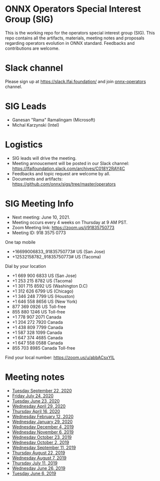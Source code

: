 <!--- SPDX-License-Identifier: Apache-2.0 -->

# ONNX Operators Special Interest Group (SIG)

This is the working repo for the operators special interest group (SIG). This repo contains all the artifacts, materials, meeting notes and proposals regarding operators evolution in ONNX standard. Feedbacks and contributions are welcome.

# Slack channel
Please sign up at https://slack.lfai.foundation/ and join [onnx-operators](https://lfaifoundation.slack.com/archives/C018Y2RAY4C) channel.

# SIG Leads

* Ganesan "Rama" Ramalingam (Microsoft)
* Michal Karzynski (Intel)

# Logistics

* SIG leads will drive the meeting.
* Meeting annoucement will be posted in our Slack channel: https://lfaifoundation.slack.com/archives/C018Y2RAY4C
* Feedbacks and topic request are welcome by all.
* Documents and artifacts: https://github.com/onnx/sigs/tree/master/operators

# SIG Meeting Info

* Next meeting: June 10, 2021.
* Meeting occurs every 4 weeks on Thursday at 9 AM PST.
* Zoom Meeting link: https://zoom.us/j/91835750773
* Meeting ID: 918 3575 0773

One tap mobile
* +16699006833,,91835750773# US (San Jose)
* +12532158782,,91835750773# US (Tacoma)

Dial by your location
* +1 669 900 6833 US (San Jose)
* +1 253 215 8782 US (Tacoma)
* +1 301 715 8592 US (Washington D.C)
* +1 312 626 6799 US (Chicago)
* +1 346 248 7799 US (Houston)
* +1 646 558 8656 US (New York)
* 877 369 0926 US Toll-free
* 855 880 1246 US Toll-free
* +1 778 907 2071 Canada
* +1 204 272 7920 Canada
* +1 438 809 7799 Canada
* +1 587 328 1099 Canada
* +1 647 374 4685 Canada
* +1 647 558 0588 Canada
*  855 703 8985 Canada Toll-free

Find your local number: https://zoom.us/u/abbACsxYIL

# Meeting notes

* [Tuesday September 22, 2020](https://github.com/onnx/sigs/blob/master/operators/meetings/017-20200922.md)
* [Friday July 24, 2020](https://github.com/onnx/sigs/blob/master/operators/meetings/016-20200724.md)
* [Tuesday June 23, 2020](https://github.com/onnx/sigs/blob/master/operators/meetings/015-20200623.md)
* [Wednesday April 29, 2020](https://github.com/onnx/sigs/blob/master/operators/meetings/014-20200429.md)
* [Thursday April 16, 2020](https://github.com/onnx/sigs/blob/master/operators/meetings/013-20200416.md)
* [Wednesday February 12, 2020](https://github.com/onnx/sigs/blob/master/operators/meetings/012-20200212.md)
* [Wednesday January 29, 2020](https://github.com/onnx/sigs/blob/master/operators/meetings/011-20200129.md)
* [Wednesday December 4, 2019](https://github.com/onnx/sigs/blob/master/operators/meetings/010-20191204.md)
* [Wednesday November 6, 2019](https://github.com/onnx/sigs/blob/master/operators/meetings/009-20191106.md)
* [Wednesday October 23, 2019](https://github.com/onnx/sigs/blob/master/operators/meetings/008-20191023.md)
* [Wednesday October 2, 2019](https://github.com/onnx/sigs/blob/master/operators/meetings/007-20191002.md)
* [Wednesday September 11, 2019](https://github.com/onnx/sigs/blob/master/operators/meetings/006-20190911.md)
* [Thursday August 22, 2019](https://github.com/onnx/sigs/blob/master/operators/meetings/005-20190822.md)
* [Wednesday August 7, 2019](https://github.com/onnx/sigs/blob/master/operators/meetings/004-20190807.md)
* [Thursday July 11, 2019](https://github.com/onnx/sigs/blob/master/operators/meetings/003-20190711.md)
* [Wednesday June 26, 2019](https://github.com/onnx/sigs/blob/master/operators/meetings/002-20190626.md)
* [Tuesday June 6, 2019](https://github.com/onnx/sigs/blob/master/operators/meetings/001-20190611.md)

